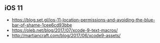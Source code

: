 ## iOS 11

- https://blog.set.gl/ios-11-location-permissions-and-avoiding-the-blue-bar-of-shame-1cee6cd93bbe
- https://oleb.net/blog/2017/07/xcode-9-text-macros/
- http://martiancraft.com/blog/2017/06/xcode9-assets/
